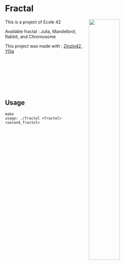 # Fractal

<img align="right"  src="http://i.imgur.com/qVKmwPP.png" width="45%" />
This is a project of Ecole 42

Available fractal : Julia, Mandelbrot, Rabbit, and Chromosome


This project was made with : [Zinzin42](https://github.com/zinzin42), [Y0ja](https://github.com/y0ja)
<br /><br /><br /><br /><br /><br /><br /><br />
## Usage
	make
	usage: ./fractol <fractol> <second_fractol>
